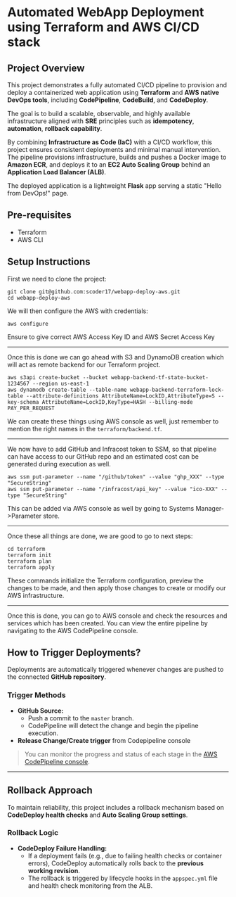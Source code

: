 # Automated WebApp Deployment using Terraform and AWS  CI/CD stack

## Project Overview

This project demonstrates a fully automated CI/CD pipeline to provision and deploy a containerized web application using **Terraform** and **AWS native DevOps tools**, including **CodePipeline**, **CodeBuild**, and **CodeDeploy**. 

The goal is to build a scalable, observable, and highly available infrastructure aligned with **SRE** principles such as **idempotency**, **automation**, **rollback capability**.

By combining **Infrastructure as Code (IaC)** with a CI/CD workflow, this project ensures consistent deployments and minimal manual intervention. The pipeline provisions infrastructure, builds and pushes a Docker image to **Amazon ECR**, and deploys it to an **EC2 Auto Scaling Group** behind an **Application Load Balancer (ALB)**.

The deployed application is a lightweight **Flask** app serving a static "Hello from DevOps!" page.

## Pre-requisites

- Terraform
- AWS CLI

## Setup Instructions

First we need to clone the project:
```
git clone git@github.com:scoder17/webapp-deploy-aws.git
cd webapp-deploy-aws
```

We will then configure the AWS with credentials:

```
aws configure
```

Ensure to give correct AWS Access Key ID and AWS Secret Access Key  

---
Once this is done we can go ahead with S3 and DynamoDB creation which will act as remote backend for our Terraform project.

```
aws s3api create-bucket --bucket webapp-backend-tf-state-bucket-1234567 --region us-east-1
aws dynamodb create-table --table-name webapp-backend-terraform-lock-table --attribute-definitions AttributeName=LockID,AttributeType=S --key-schema AttributeName=LockID,KeyType=HASH --billing-mode PAY_PER_REQUEST
```
We can create these things using AWS console as well, just remember to mention the right names in the `terraform/backend.tf`. 

---
We now have to add GitHub and Infracost token to SSM, so that pipeline can have access to our GitHub repo and an estimated cost can be generated during execution as well.

```
aws ssm put-parameter --name "/github/token" --value "ghp_XXX" --type "SecureString"
aws ssm put-parameter --name "/infracost/api_key" --value "ico-XXX" --type "SecureString"
```
This can be added via AWS console as well by going to Systems Manager->Parameter store.

---
Once these all things are done, we are good to go to next steps:

```
cd terraform
terraform init
terraform plan
terraform apply
```
These commands initialize the Terraform configuration, preview the changes to be made, and then apply those changes to create or modify our AWS infrastructure.

---
Once this is done, you can go to AWS console and check the resources and services which has been created. You can view the entire pipeline by navigating to the AWS CodePipeline console.


## How to Trigger Deployments?

Deployments are automatically triggered whenever changes are pushed to the connected **GitHub repository**.

### Trigger Methods

- **GitHub Source:**
  - Push a commit to the `master` branch.
  - CodePipeline will detect the change and begin the pipeline execution.
- **Release Change/Create trigger** from Codepipeline console

> You can monitor the progress and status of each stage in the [AWS CodePipeline console](https://console.aws.amazon.com/codepipeline).

---

## Rollback Approach

To maintain reliability, this project includes a rollback mechanism based on **CodeDeploy health checks** and **Auto Scaling Group settings**.

### Rollback Logic

- **CodeDeploy Failure Handling:**
  - If a deployment fails (e.g., due to failing health checks or container errors), CodeDeploy automatically rolls back to the **previous working revision**.
  - The rollback is triggered by lifecycle hooks in the `appspec.yml` file and health check monitoring from the ALB.